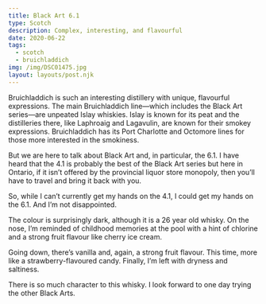 ```yaml
---
title: Black Art 6.1
type: Scotch
description: Complex, interesting, and flavourful
date: 2020-06-22
tags:
  - scotch
  - bruichladdich
img: /img/DSC01475.jpg
layout: layouts/post.njk
---
```


Bruichladdich is such an interesting distillery with unique, flavourful expressions. The main Bruichladdich line—which includes the Black Art series—are unpeated Islay whiskies. Islay is known for its peat and the distilleries there, like Laphroaig and Lagavulin, are known for their smokey expressions. Bruichladdich has its Port Charlotte and Octomore lines for those more interested in the smokiness. 

But we are here to talk about Black Art and, in particular, the 6.1. I have heard that the 4.1 is probably the best of the Black Art series but here in Ontario, if it isn’t offered by the provincial liquor store monopoly, then you’ll have to travel and bring it back with you. 

So, while I can’t currently get my hands on the 4.1, I could get my hands on the 6.1. And I’m not disappointed. 

The colour is surprisingly dark, although it is a 26 year old whisky. On the nose, I’m reminded of childhood memories at the  pool with a hint of chlorine and a strong fruit flavour like cherry ice cream.

Going down, there’s vanilla and, again, a strong fruit flavour. This time, more like a strawberry-flavoured candy. Finally, I’m left with dryness and saltiness. 

There is so much character to this whisky. I look forward to one day trying the other Black Arts.


